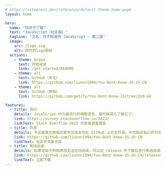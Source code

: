 ```yaml
---
# https://vitepress.dev/reference/default-theme-home-page
layout: home

hero:
  name: "你并不了解"
  text: "JavaScript（社区版）"
  tagline: "又名：你不知道的 JavaScript - 第二版"
  image:
    src: /logo.svg
    alt: 网页的logo图标
  actions:
    - theme: brand
      text: 开始阅读
      link: /get-started/README
    - theme: alt
      text: GitHub（中文）
      link: https://github.com/liunnn1994/You-Dont-Know-JS-zh-CN
    - theme: alt
      text: GitHub（原版）
      link: https://github.com/getify/You-Dont-Know-JS/tree/2nd-ed

features:
  - title: 流行
    details: JavaScript 作为最流行的编程语言，是时候深入了解它了。
    link: https://survey.stackoverflow.co/2023/
    linkText: Stack Overflow 2023 开发者调查报告
  - title: 开源
    details: 不论是英文原版还是中文版本均在 GitHub 上完全开源。中文版还贴心的为您准备了在线阅读版本。
    link: https://github.com/liunnn1994/You-Dont-Know-JS-zh-CN
    linkText: 社区中文版仓库
  - title: 离线阅读
    details: 如果您由于网络原因无法在线阅读，可以在 release 中下载后进行离线阅读。（即将到来）
    link: https://github.com/liunnn1994/You-Dont-Know-JS-zh-CN/releases
    linkText: 立即下载
---
```

